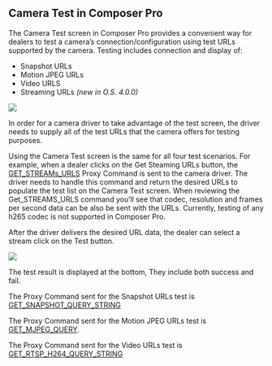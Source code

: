 
## Camera Test in Composer Pro

The Camera Test screen in Composer Pro provides a convenient way for dealers to test a camera’s connection/configuration using test URLs supported by the camera. Testing includes connection and display of:

- Snapshot URLs
- Motion JPEG URLs
- Video URLS
- Streaming URLs _(new in O.S. 4.0.0)_
				 
<img src="images/camimage3.png"/>


In order for a camera driver to take advantage of the test screen, the driver needs to supply all of the test URLs that the camera offers for testing purposes. 
 
Using the Camera Test screen is the same for all four test scenarios. For example, when a dealer clicks on the Get Steaming URLs button, the [GET\_STREAMs\_URLS][1] Proxy Command is sent to the camera driver. The driver  needs to handle this command and return the desired URLs to populate the test list on the Camera Test screen. When reviewing the Get\_STREAMS\_URLS command you’ll see that codec, resolution and frames per second data can be also be sent with the URLs. Currently, testing of any h265 codec is not supported in Composer Pro.

After the driver delivers the desired URL data, the dealer can select a stream  click on the Test button. 

<img src="images/camimage4.png"/>


The test result is displayed at the bottom, They include both success and fail.

The Proxy Command sent for the Snapshot URLs test is [GET\_SNAPSHOT\_QUERY\_STRING][2]

The Proxy Command sent for the Motion JPEG URLs test is [GET\_MJPEG\_QUERY][3].

The Proxy Command sent for the Video URLs test is [GET\_RTSP\_H264\_QUERY\_STRING][4]

[1]:	https://snap-one.github.io/docs-driverworks-proxyprotocol-camera/#camera-proxy-commands-get_stream_urls
[2]:	https://snap-one.github.io/docs-driverworks-proxyprotocol-camera/#camera-proxy-commands-get_snapshot_query_string
[3]:	https://snap-one.github.io/docs-driverworks-proxyprotocol-camera/#camera-proxy-commands-get_mjpeg_query
[4]:	https://snap-one.github.io/docs-driverworks-proxyprotocol-camera/#camera-proxy-commands-get_-rtsp_h264_query_-string